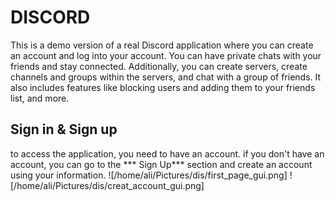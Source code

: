 # DISCORD
This is a demo version of a real Discord application where you can create an account and log into
your account. You can have private chats with your friends and stay connected. Additionally, you can
create servers, create channels and groups within the servers, and chat with a group of friends. It also
includes features like blocking users and adding them to your friends list, and more.
## Sign in & Sign up
to access the application, you need to have an account. if you don't have an account, you can go to the *** Sign Up*** section and create an account using your information.
![/home/ali/Pictures/dis/first_page_gui.png]
![/home/ali/Pictures/dis/creat_account_gui.png]
